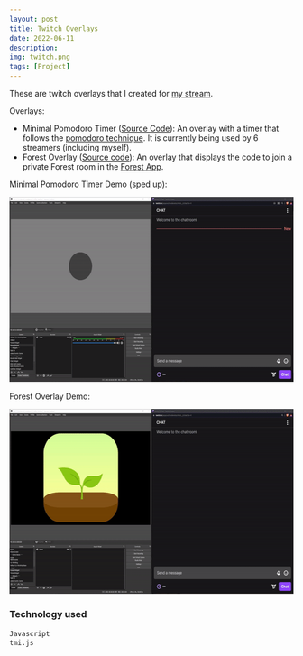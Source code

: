 ```yaml
---
layout: post
title: Twitch Overlays
date: 2022-06-11
description:
img: twitch.png
tags: [Project]
---
```


These are twitch overlays that I created for [my stream].

Overlays:

- Minimal Pomodoro Timer ([Source Code](https://github.com/mohamed-tayeh/Minimal-Pomo-Timer)): An overlay with a timer that follows the [pomodoro technique]. It is currently being used by 6 streamers (including myself).
- Forest Overlay ([Source code](https://github.com/mohamed-tayeh/forest-overlay)): An overlay that displays the code to join a private Forest room in the [Forest App].

Minimal Pomodoro Timer Demo (sped up):

<div class="gif-container">
  <img src="../assets/gif/minimalPomoTimer.gif" alt="Minimal Pomodoro Timer" width="600px" height="328px" />
</div>

Forest Overlay Demo:

<div class="gif-container">
  <img src="../assets/gif/forestOverlay.gif" alt="Forest Overlay" width="600px" height="328px"/>
</div>

### Technology used

```
Javascript
tmi.js
```

[pomodoro technique]: https://www.techtarget.com/whatis/definition/pomodoro-technique#:~:text=The%20pomodoro%20technique%20is%20a,completion%20of%20four%20work%20periods.
[my stream]: https://www.twitch.tv/moh__t
[forest app]: https://www.forestapp.cc/
